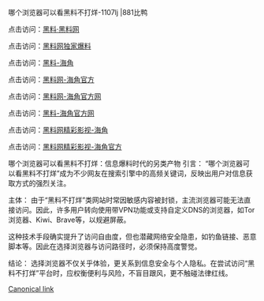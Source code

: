 哪个浏览器可以看黑料不打烊-1107lj |881比鸭

点击访问：<a href="https://heiliaolvzlu3.pages.dev">黑料·黑料网</a>

点击访问：<a href="https://heiliaoyvnrda.pages.dev">黑料网独家爆料</a>

点击访问：<a href="https://heiliaoxfe5rb.pages.dev">黑料-海角</a>

点击访问：<a href="https://heiliaoxrq8i9.pages.dev">黑料网-海角官方</a>

点击访问：<a href="https://heiliaokof3cy.pages.dev">黑料网-海角官方网</a>

点击访问：<a href="https://heiliao3gvg9x.pages.dev">黑料-海角官方网</a>

点击访问：<a href="https://heiliao9wsbg3.pages.dev">黑料网精彩影视-海角</a>

点击访问：<a href="https://heiliaox6jgh3.pages.dev">黑料网精彩影视-海角官方</a>

哪个浏览器可以看黑料不打烊：信息爆料时代的另类产物
引言：
“哪个浏览器可以看黑料不打烊”成为不少网友在搜索引擎中的高频关键词，反映出用户对信息获取方式的强烈关注。

主体：
由于“黑料不打烊”类网站时常因敏感内容被封锁，主流浏览器可能无法直接访问。因此，许多用户转向使用带VPN功能或支持自定义DNS的浏览器，如Tor浏览器、Kiwi、Brave等，以规避屏蔽。

这种技术手段确实提升了访问自由度，但也潜藏网络安全隐患，如钓鱼链接、恶意脚本等。因此在选择浏览器与访问路径时，必须保持高度警觉。

结论：
选择浏览器不仅关乎体验，更关系到信息安全与个人隐私。在尝试访问“黑料不打烊”平台时，应权衡便利与风险，不盲目跟风，更不触碰法律红线。

[Canonical link](https://github.com/tfr67re/4y )
